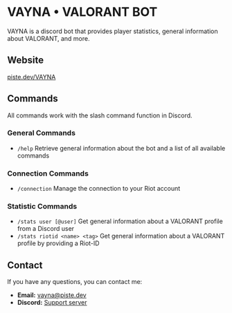 # VAYNA • VALORANT BOT
VAYNA is a discord bot that provides player statistics, general information about VALORANT, and more. 
## Website
[piste.dev/VAYNA](https://piste.dev/VAYNA/)
## Commands
All commands work with the slash command function in Discord.
### General Commands
- `/help` Retrieve general information about the bot and a list of all available commands
### Connection Commands
- `/connection` Manage the connection to your Riot account
### Statistic Commands
- `/stats user [@user]` Get general information about a VALORANT profile from a Discord user
- `/stats riotid <name> <tag>` Get general information about a VALORANT profile by providing a Riot-ID
## Contact
If you have any questions, you can contact me:
   - **Email:** vayna@piste.dev
   - **Discord:** [Support server](https://piste.dev/VAYNA/redirect/discord)
